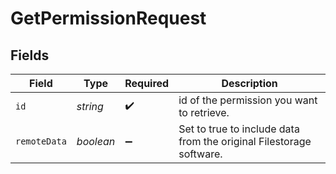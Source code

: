 # GetPermissionRequest


## Fields

| Field                                                               | Type                                                                | Required                                                            | Description                                                         |
| ------------------------------------------------------------------- | ------------------------------------------------------------------- | ------------------------------------------------------------------- | ------------------------------------------------------------------- |
| `id`                                                                | *string*                                                            | :heavy_check_mark:                                                  | id of the permission you want to retrieve.                          |
| `remoteData`                                                        | *boolean*                                                           | :heavy_minus_sign:                                                  | Set to true to include data from the original Filestorage software. |